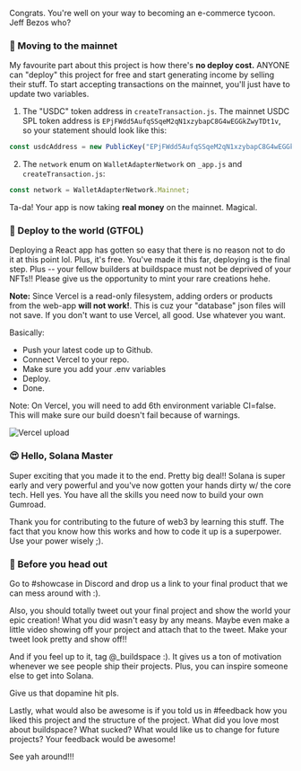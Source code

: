 Congrats. You're well on your way to becoming an e-commerce tycoon. Jeff Bezos who? 

### 🚢 Moving to the mainnet
My favourite part about this project is how there's **no deploy cost.** ANYONE can "deploy" this project for free and start generating income by selling their stuff. To start accepting transactions on the mainnet, you'll just have to update two variables. 

1. The "USDC" token address in `createTransaction.js`. The mainnet USDC SPL token address is `EPjFWdd5AufqSSqeM2qN1xzybapC8G4wEGGkZwyTDt1v`, so your statement should look like this:
```jsx
const usdcAddress = new PublicKey("EPjFWdd5AufqSSqeM2qN1xzybapC8G4wEGGkZwyTDt1v");
```
2. The `network` enum on `WalletAdapterNetwork` on `_app.js` and `createTransaction.js`:
```jsx
const network = WalletAdapterNetwork.Mainnet;
```

Ta-da! Your app is now taking **real money** on the mainnet. Magical.

### 🚀 Deploy to the world (GTFOL)
Deploying a React app has gotten so easy that there is no reason not to do it at this point lol. Plus, it's free. You've made it this far, deploying is the final step. Plus -- your fellow builders at buildspace must not be deprived of your NFTs!! Please give us the opportunity to mint your rare creations hehe.

**Note:** Since Vercel is a read-only filesystem, adding orders or products from the web-app **will not work!**. This is cuz your "database" json files will not save. If you don't want to use Vercel, all good. Use whatever you want.

Basically:

- Push your latest code up to Github. 
- Connect Vercel to your repo.
- Make sure you add your .env variables
- Deploy.
- Done.

Note: On Vercel, you will need to add 6th environment variable CI=false. This will make sure our build doesn't fail because of warnings.

![Vercel upload](https://i.imgur.com/wn2Uhj4.png)


### 😍 Hello, Solana Master
Super exciting that you made it to the end. Pretty big deal!! Solana is super early and very powerful and you've now gotten your hands dirty w/ the core tech. Hell yes. You have all the skills you need now to build your own Gumroad.

Thank you for contributing to the future of web3 by learning this stuff. The fact that you know how this works and how to code it up is a superpower. Use your power wisely ;).

### 🌈 Before you head out
Go to #showcase in Discord and drop us a link to your final product that we can mess around with :).

Also, you should totally tweet out your final project and show the world your epic creation! What you did wasn't easy by any means. Maybe even make a little video showing off your project and attach that to the tweet. Make your tweet look pretty and show off!!

And if you feel up to it, tag @_buildspace :). It gives us a ton of motivation whenever we see people ship their projects. Plus, you can inspire someone else to get into Solana.

Give us that dopamine hit pls.

Lastly, what would also be awesome is if you told us in #feedback how you liked this project and the structure of the project. What did you love most about buildspace? What sucked? What would like us to change for future projects? Your feedback would be awesome!

See yah around!!!
